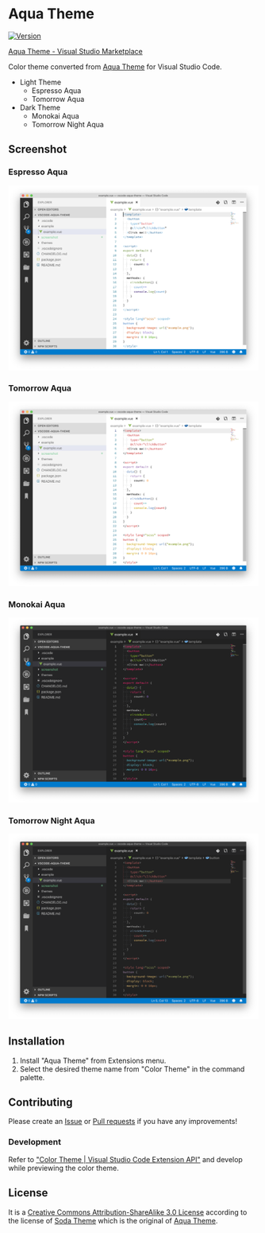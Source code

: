 # Aqua Theme

[![Version](https://vsmarketplacebadge.apphb.com/version/kimulaco.vscode-aqua-theme.svg)](https://marketplace.visualstudio.com/items?itemName=kimulaco.vscode-aqua-theme)

[Aqua Theme - Visual Studio Marketplace](https://marketplace.visualstudio.com/items?itemName=kimulaco.vscode-aqua-theme)

Color theme converted from [Aqua Theme](https://github.com/cafarm/aqua-theme) for Visual Studio Code.

- Light Theme
    - Espresso Aqua
    - Tomorrow Aqua
- Dark Theme
    - Monokai Aqua
    - Tomorrow Night Aqua

## Screenshot

### Espresso Aqua

![Espresso Aqua capture.](./screenshot/EspressoAqua.png)

### Tomorrow Aqua

![Tomorrow Aqua capture.](./screenshot/TomorrowAqua.png)

### Monokai Aqua

![Monokai Aqua capture.](./screenshot/MonokaiAqua.png)

### Tomorrow Night Aqua

![Tomorrow Night Aqua capture.](./screenshot/TomorrowNightAqua.png)

## Installation

1. Install "Aqua Theme" from Extensions menu.
2. Select the desired theme name from "Color Theme" in the command palette.


## Contributing

Please create an [Issue](https://github.com/kimulaco/vscode-aqua-theme/issues) or [Pull requests](https://github.com/kimulaco/vscode-aqua-theme/pulls) if you have any improvements!

### Development

Refer to ["Color Theme | Visual Studio Code Extension API"](https://code.visualstudio.com/api/extension-guides/color-theme) and develop while previewing the color theme.

## License

It is a [Creative Commons Attribution-ShareAlike 3.0 License](https://creativecommons.org/licenses/by-sa/3.0/) according to the license of [Soda Theme](https://github.com/buymeasoda/soda-theme) which is the original of [Aqua Theme](https://github.com/cafarm/aqua-theme).
